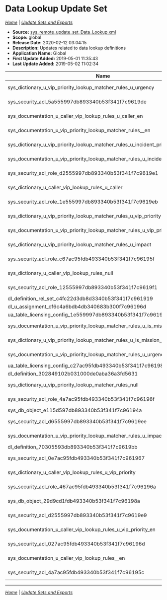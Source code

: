 # Data Lookup Update Set

*[Home](./README.md)* | *[Update Sets and Exports](./UpdateSetsAndExports.md)*

- **Source:** [sys_remote_update_set_Data_Lookup.xml](./xml/sys_remote_update_set_Data_Lookup.xml)
- **Scope:** global
- **Release Date:** 2020-02-12 03:04:15
- **Description:** Updates related to data lookup definitions
- **Application Name:** Global
- **First Update Added:** 2019-05-01 11:35:43
- **Last Update Added:** 2019-05-02 11:02:34

| Name | **Type** / Table | Target | Comments |
|------|------------------|--------|----------|
| sys_dictionary_u_vip_priority_lookup_matcher_rules_u_urgency | **Dictionary** / u_vip_priority_lookup_matcher_rules | VIP Priority Lookup Matcher Rules.Urgency | |
| sys_security_acl_5a555997db893340b53f341f7c9619de | **Access Control** / u_caller_vip_lookup_rules | u_caller_vip_lookup_rules | |
| sys_documentation_u_caller_vip_lookup_rules_u_caller_en | **Field Label** / u_caller_vip_lookup_rules | Caller VIP Lookup Rules.Caller | |
| sys_documentation_u_vip_priority_lookup_matcher_rules__en | **Field Label** / u_vip_priority_lookup_matcher_rules | VIP Priority Lookup Matcher Rules | |
| sys_dictionary_u_vip_priority_lookup_matcher_rules_u_incident_priority | **Dictionary** / u_vip_priority_lookup_matcher_rules | VIP Priority Lookup Matcher Rules.Incident Priority | |
| sys_documentation_u_vip_priority_lookup_matcher_rules_u_incident_priority_en | **Field Label** / u_vip_priority_lookup_matcher_rules | VIP Priority Lookup Matcher Rules.Incident Priority | |
| sys_security_acl_role_d2555997db893340b53f341f7c9619e1 | **Access Roles** / u_caller_vip_lookup_rules | u_caller_vip_lookup_rules.u_caller_vip_lookup_rules_user | |
| sys_dictionary_u_caller_vip_lookup_rules_u_caller | **Dictionary** / u_caller_vip_lookup_rules | Caller VIP Lookup Rules.Caller | |
| sys_security_acl_role_1e555997db893340b53f341f7c9619eb | **Access Roles** / u_caller_vip_lookup_rules | u_caller_vip_lookup_rules.u_caller_vip_lookup_rules_user | |
| sys_dictionary_u_vip_priority_lookup_matcher_rules_u_vip_priority | **Dictionary** / u_vip_priority_lookup_matcher_rules | VIP Priority Lookup Matcher Rules.VIP Priority | |
| sys_documentation_u_vip_priority_lookup_matcher_rules_u_vip_priority_en | **Field Label** / u_vip_priority_lookup_matcher_rules | VIP Priority Lookup Matcher Rules.VIP Priority | |
| sys_dictionary_u_vip_priority_lookup_matcher_rules_u_impact | **Dictionary** / u_vip_priority_lookup_matcher_rules | VIP Priority Lookup Matcher Rules.Impact | |
| sys_security_acl_role_c67ac95fdb493340b53f341f7c96195f | **Access Roles** / u_vip_priority_lookup_matcher_rules | u_vip_priority_lookup_matcher_rules.u_vip_priority_lookup_matcher_rules_user | |
| sys_dictionary_u_caller_vip_lookup_rules_null | **Dictionary** / u_caller_vip_lookup_rules | Caller VIP Lookup Rules | |
| sys_security_acl_role_12555997db893340b53f341f7c9619f1 | **Access Roles** / u_caller_vip_lookup_rules | u_caller_vip_lookup_rules.u_caller_vip_lookup_rules_user | |
| dl_definition_rel_set_c4fc22d3db8d3340b53f341f7c961919 | **Setter Field Definitions** | priority | |
| dl_u_assignment_cf6c4a6bdb4db340683b300f7c96196d | **Assignment Data Lookup** | 100 | |
| ua_table_licensing_config_1e559997db893340b53f341f7c961901 | **Table Subscription Configuration** | u_caller_vip_lookup_rules | |
| sys_documentation_u_vip_priority_lookup_matcher_rules_u_is_mission_related_en | **Field Label** / u_vip_priority_lookup_matcher_rules | VIP Priority Lookup Matcher Rules.Is Mission Related | |
| sys_dictionary_u_vip_priority_lookup_matcher_rules_u_is_mission_related | **Dictionary** / u_vip_priority_lookup_matcher_rules | VIP Priority Lookup Matcher Rules.Is Mission Related | |
| sys_documentation_u_vip_priority_lookup_matcher_rules_u_urgency_en | **Field Label** / u_vip_priority_lookup_matcher_rules | VIP Priority Lookup Matcher Rules.Urgency | |
| ua_table_licensing_config_c27ac95fdb493340b53f341f7c961980 | **Table Subscription Configuration** | u_vip_priority_lookup_matcher_rules | |
| dl_definition_302849102b031000de0aba36a3fd5631 | **Data Lookup Definitions** | Priority Lookup | |
| sys_dictionary_u_vip_priority_lookup_matcher_rules_null | **Dictionary** / u_vip_priority_lookup_matcher_rules | VIP Priority Lookup Matcher Rules | |
| sys_security_acl_role_4a7ac95fdb493340b53f341f7c96196f | **Access Roles** / u_vip_priority_lookup_matcher_rules | u_vip_priority_lookup_matcher_rules.u_vip_priority_lookup_matcher_rules_user | |
| sys_db_object_e115d597db893340b53f341f7c96194a | **Table** / u_caller_vip_lookup_rules | Caller VIP Lookup Rules | |
| sys_security_acl_d6555997db893340b53f341f7c9619ee | **Access Control** / u_caller_vip_lookup_rules | u_caller_vip_lookup_rules | |
| sys_documentation_u_vip_priority_lookup_matcher_rules_u_impact_en | **Field Label** / u_vip_priority_lookup_matcher_rules | VIP Priority Lookup Matcher Rules.Impact | |
| dl_definition_70305593db893340b53f341f7c9619bb | **Data Lookup Definitions** | Incident VIP Priority Lookup | |
| sys_security_acl_0e7ac95fdb493340b53f341f7c961967 | **Access Control** / u_vip_priority_lookup_matcher_rules | u_vip_priority_lookup_matcher_rules | |
| sys_dictionary_u_caller_vip_lookup_rules_u_vip_priority | **Dictionary** / u_caller_vip_lookup_rules | Caller VIP Lookup Rules.VIP Priority | |
| sys_security_acl_role_467ac95fdb493340b53f341f7c96196a | **Access Roles** / u_vip_priority_lookup_matcher_rules | u_vip_priority_lookup_matcher_rules.u_vip_priority_lookup_matcher_rules_user | |
| sys_db_object_29d9cd1fdb493340b53f341f7c96198a | **Table** / u_vip_priority_lookup_matcher_rules | VIP Priority Lookup Matcher Rules | |
| sys_security_acl_d2555997db893340b53f341f7c9619e9 | **Access Control** / u_caller_vip_lookup_rules | u_caller_vip_lookup_rules | |
| sys_documentation_u_caller_vip_lookup_rules_u_vip_priority_en | **Field Label** / u_caller_vip_lookup_rules | Caller VIP Lookup Rules.VIP Priority | |
| sys_security_acl_027ac95fdb493340b53f341f7c96196d | **Access Control** / u_vip_priority_lookup_matcher_rules | u_vip_priority_lookup_matcher_rules | |
| sys_documentation_u_caller_vip_lookup_rules__en | **Field Label** / u_caller_vip_lookup_rules | Caller VIP Lookup Rules | |
| sys_security_acl_4a7ac95fdb493340b53f341f7c96195c | **Access Control** / u_vip_priority_lookup_matcher_rules | u_vip_priority_lookup_matcher_rules | |

_____

*[Home](./README.md)* | *[Update Sets and Exports](./UpdateSetsAndExports.md)*

